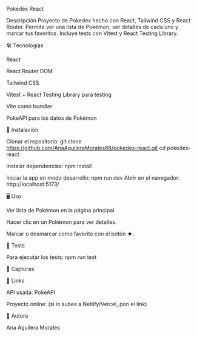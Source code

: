 Pokedex React

Descripción
Proyecto de Pokedex hecho con React, Tailwind CSS y React Router. Permite ver una lista de Pokémon, ver detalles de cada uno y marcar tus favoritos. Incluye tests con Vitest y React Testing Library.

🛠 Tecnologías

React

React Router DOM

Tailwind CSS

Vitest + React Testing Library para testing

Vite como bundler

PokeAPI para los datos de Pokémon

🚀 Instalación

Clonar el repositorio:
git clone https://github.com/AnaAguileraMorales88/pokedex-react.git
cd pokedex-react

Instalar dependencias:
npm install

Iniciar la app en modo desarrollo:
npm run dev
Abrir en el navegador: http://localhost:5173/

🖥 Uso

Ver lista de Pokémon en la página principal.

Hacer clic en un Pokémon para ver detalles.

Marcar o desmarcar como favorito con el botón ★.

🧪 Tests

Para ejecutar los tests:
npm run test

📸 Capturas


🔗 Links

API usada: PokeAPI

Proyecto online: (si lo subes a Netlify/Vercel, pon el link)

📝 Autora

Ana Aguilera Morales



